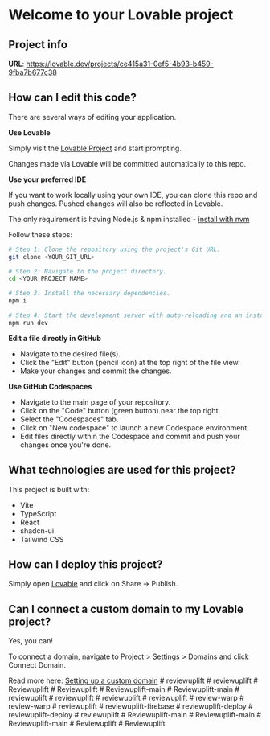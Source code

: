 # Welcome to your Lovable project

## Project info

**URL**: https://lovable.dev/projects/ce415a31-0ef5-4b93-b459-9fba7b677c38

## How can I edit this code?

There are several ways of editing your application.

**Use Lovable**

Simply visit the [Lovable Project](https://lovable.dev/projects/ce415a31-0ef5-4b93-b459-9fba7b677c38) and start prompting.

Changes made via Lovable will be committed automatically to this repo.

**Use your preferred IDE**

If you want to work locally using your own IDE, you can clone this repo and push changes. Pushed changes will also be reflected in Lovable.

The only requirement is having Node.js & npm installed - [install with nvm](https://github.com/nvm-sh/nvm#installing-and-updating)

Follow these steps:

```sh
# Step 1: Clone the repository using the project's Git URL.
git clone <YOUR_GIT_URL>

# Step 2: Navigate to the project directory.
cd <YOUR_PROJECT_NAME>

# Step 3: Install the necessary dependencies.
npm i

# Step 4: Start the development server with auto-reloading and an instant preview.
npm run dev
```

**Edit a file directly in GitHub**

- Navigate to the desired file(s).
- Click the "Edit" button (pencil icon) at the top right of the file view.
- Make your changes and commit the changes.

**Use GitHub Codespaces**

- Navigate to the main page of your repository.
- Click on the "Code" button (green button) near the top right.
- Select the "Codespaces" tab.
- Click on "New codespace" to launch a new Codespace environment.
- Edit files directly within the Codespace and commit and push your changes once you're done.

## What technologies are used for this project?

This project is built with:

- Vite
- TypeScript
- React
- shadcn-ui
- Tailwind CSS

## How can I deploy this project?

Simply open [Lovable](https://lovable.dev/projects/ce415a31-0ef5-4b93-b459-9fba7b677c38) and click on Share -> Publish.

## Can I connect a custom domain to my Lovable project?

Yes, you can!

To connect a domain, navigate to Project > Settings > Domains and click Connect Domain.

Read more here: [Setting up a custom domain](https://docs.lovable.dev/tips-tricks/custom-domain#step-by-step-guide)
#   r e v i e w u p l i f t  
 #   r e v i e w u p l i f t  
 #   R e v i e w u p l i f t  
 #   R e v i e w u p l i f t  
 #   R e v i e w u p l i f t - m a i n  
 #   R e v i e w u p l i f t - m a i n  
 #   r e v i e w u p l i f t  
 #   r e v i e w u p l i f t  
 #   r e v i e w u p l i f t  
 #   r e v i e w u p l i f t  
 #   r e v i e w - w a r p  
 #   r e v i e w - w a r p  
 #   r e v i e w u p l i f t  
 #   r e v i e w u p l i f t - f i r e b a s e  
 #   r e v i e w u p l i f t - d e p l o y  
 #   r e v i e w u p l i f t - d e p l o y  
 #   r e v i e w u p l i f t  
 #   R e v i e w u p l i f t - m a i n  
 #   R e v i e w u p l i f t - m a i n  
 #   R e v i e w u p l i f t - m a i n  
 #   R e v i e w u p l i f t  
 #   R e v i e w u p l i f t  
 